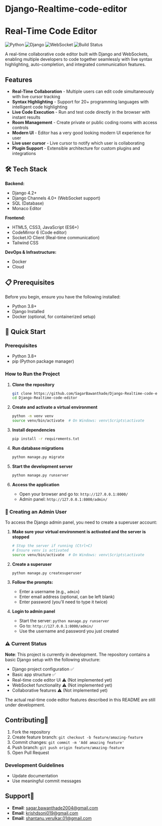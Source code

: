 # Django-Realtime-code-editor


# Real-Time Code Editor

![Python](https://img.shields.io/badge/python-v3.8+-blue.svg)
![Django](https://img.shields.io/badge/Django-v4.2+-green.svg)
![WebSocket](https://img.shields.io/badge/WebSocket-Enabled-orange.svg)
![Build Status](https://img.shields.io/badge/build-passing-brightgreen.svg)

A real-time collaborative code editor built with Django and WebSockets, enabling multiple developers to code together seamlessly with live syntax highlighting, auto-completion, and integrated communication features.

## Features

- **Real-Time Collaboration** - Multiple users can edit code simultaneously with live cursor tracking
- **Syntax Highlighting** - Support for 20+ programming languages with intelligent code highlighting
- **Live Code Execution** - Run and test code directly in the browser with instant results
- **Room Management** - Create private or public coding rooms with access controls
- **Modern UI** - Editor has a very good looking modern UI experience for user
- **Live user cursor** - Live cursor to notify which user is collaborating
- **Plugin Support** - Extensible architecture for custom plugins and integrations

## 🛠 Tech Stack

**Backend:**
- Django 4.2+
- Django Channels 4.0+ (WebSocket support)
- SQL (Database)
- Monaco Editor

**Frontend:**
- HTML5, CSS3, JavaScript (ES6+)
- CodeMirror 6 (Code editor)
- Socket.IO Client (Real-time communication)
- Tailwind CSS

**DevOps & Infrastructure:**
- Docker
- Cloud

## 📋 Prerequisites

Before you begin, ensure you have the following installed:

- Python 3.8+
- Django Installed
- Docker (optional, for containerized setup)

## 🚀 Quick Start

### Prerequisites
- Python 3.8+
- pip (Python package manager)

### How to Run the Project

1. **Clone the repository**
   ```bash
   git clone https://github.com/SagarBawanthade/Django-Realtime-code-editor.git
   cd Django-Realtime-code-editor
   ```

2. **Create and activate a virtual environment**
   ```bash
   python -m venv venv
   source venv/bin/activate  # On Windows: venv\Scripts\activate
   ```

3. **Install dependencies**
   ```bash
   pip install -r requirements.txt
   ```

4. **Run database migrations**
   ```bash
   python manage.py migrate
   ```

5. **Start the development server**
   ```bash
   python manage.py runserver
   ```

6. **Access the application**
   - Open your browser and go to: `http://127.0.0.1:8000/`
   - Admin panel: `http://127.0.0.1:8000/admin/`

### 👤 Creating an Admin User

To access the Django admin panel, you need to create a superuser account:

1. **Make sure your virtual environment is activated and the server is stopped**
   ```bash
   # Stop the server if running (Ctrl+C)
   # Ensure venv is activated
   source venv/bin/activate  # On Windows: venv\Scripts\activate
   ```

2. **Create a superuser**
   ```bash
   python manage.py createsuperuser
   ```

3. **Follow the prompts:**
   - Enter a username (e.g., `admin`)
   - Enter email address (optional, can be left blank)
   - Enter password (you'll need to type it twice)

4. **Login to admin panel**
   - Start the server: `python manage.py runserver`
   - Go to: `http://127.0.0.1:8000/admin/`
   - Use the username and password you just created

### ⚠️ Current Status
**Note**: This project is currently in development. The repository contains a basic Django setup with the following structure:
- Django project configuration ✅
- Basic app structure ✅ 
- Real-time code editor UI ⚠️ (Not implemented yet)
- WebSocket functionality ⚠️ (Not implemented yet)
- Collaborative features ⚠️ (Not implemented yet)

The actual real-time code editor features described in this README are still under development.


## Contributing🤝 

1. Fork the repository
2. Create feature branch: `git checkout -b feature/amazing-feature`
3. Commit changes: `git commit -m 'Add amazing feature'`
4. Push branch: `git push origin feature/amazing-feature`
5. Open Pull Request

### Development Guidelines

- Update documentation
- Use meaningful commit messages

## Support📨

- **Email**: sagar.bawanthade2004@gmail.com
- **Email**: krishdsoni019@gmail.com
- **Email**: shantanu.verulkar.01@gmail.com



